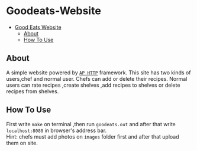 # Goodeats-Website
-   [Good Eats Website](#Good-Eat-Website)
    -   [About](#About)
    -   [How To Use](#How-To-Use)
## About
A simple website powered by [`AP HTTP`](https://github.com/UTAP/APHTTP") framework.
This site has two kinds of users,chef and normal user.
Chefs can add or delete their recipes.
Normal users can rate recipes ,create shelves ,add recipes to shelves or delete recipes from shelves.
## How To Use
First write `make` on terminal ,then run `goodeats.out` and after that write `localhost:8080` in browser's address bar.
<br>
Hint: chefs must add photos on `images` folder first and after that upload them on site.
